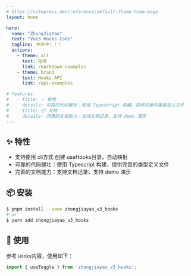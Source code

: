 ```yaml
---
# https://vitepress.dev/reference/default-theme-home-page
layout: home

hero:
  name: "ZhongJiaYao"
  text: "Vue3 Hooks Code"
  tagline: 冲冲冲！！！
  actions:
    - theme: alt
      text: 指南
      link: /markdown-examples
    - theme: brand
      text: Hooks API
      link: /api-examples

# features:
#   - title: ✨ 特性
#     details: 可靠的代码健壮：使用 Typescript 构建，提供完善的类型定义文件
#   - title: 📦 文档
#     details: 完善的文档能力：支持文档记录，支持 demo 演示
---
```


## ✨ 特性
- 支持使用 cli方式 创建 useHooks目录，自动映射
- 可靠的代码健壮：使用 Typescript 构建，提供完善的类型定义文件
- 完善的文档能力：支持文档记录，支持 demo 演示

## 📦 安装

```bash
$ pnpm install --save zhongjiayao_v3_hooks
# or
$ yarn add zhongjiayao_v3_hooks

```

## 🔨 使用

参考 `Hooks`内容，使用如下：

```ts
import { useToggle } from 'zhongjiayao_v3_hooks';
```
